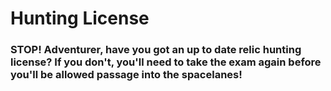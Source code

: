 # Hunting License
### STOP! Adventurer, have you got an up to date relic hunting license? If you don't, you'll need to take the exam again before you'll be allowed passage into the spacelanes!
